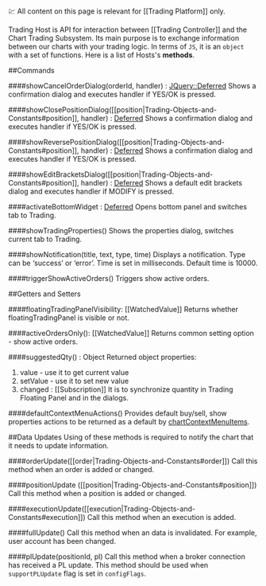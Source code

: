 :chart: All content on this page is relevant for [[Trading Platform]] only.

Trading Host is API for interaction between [[Trading Controller]] and the Chart Trading Subsystem. Its main purpose is to exchange information between our charts with your trading logic. In terms of `JS`, it is an `object` with a set of functions. Here is a list of Hosts's **methods**.

##Commands

####showCancelOrderDialog(orderId, handler) : [JQuery::Deferred](https://api.jquery.com/category/deferred-object/)
Shows a confirmation dialog and executes handler if YES/OK is pressed.

####showClosePositionDialog([[position|Trading-Objects-and-Constants#position]], handler) : [Deferred](https://api.jquery.com/category/deferred-object/)
Shows a confirmation dialog and executes handler if YES/OK is pressed.

####showReversePositionDialog([[position|Trading-Objects-and-Constants#position]], handler) : [Deferred](https://api.jquery.com/category/deferred-object/)
Shows a confirmation dialog and executes handler if YES/OK is pressed.

####showEditBracketsDialog([[position|Trading-Objects-and-Constants#position]], handler) : [Deferred](https://api.jquery.com/category/deferred-object/)
Shows a default edit brackets dialog and executes handler if MODIFY is pressed.

####activateBottomWidget : [Deferred](https://api.jquery.com/category/deferred-object/)
Opens bottom panel and switches tab to Trading.

####showTradingProperties()
Shows the properties dialog, switches current tab to Trading.

####showNotification(title, text, type, time)
Displays a notification. Type can be ‘success’ or ‘error’. Time is set in milliseconds. Default time is 10000.

####triggerShowActiveOrders()
Triggers show active orders.

##Getters and Setters

####floatingTradingPanelVisibility: [[WatchedValue]]
Returns whether floatingTradingPanel is visible or not.

####activeOrdersOnly(): [[WatchedValue]]
Returns common setting option - show active orders.

####suggestedQty() : Object
Returned object properties:
1. value - use it to get current value
2. setValue - use it to set new value
3. changed : [[Subscription]]
It is to synchronize quantity in Trading Floating Panel and in the dialogs.

####defaultContextMenuActions()
Provides default buy/sell, show properties actions to be returned as a default by [chartContextMenuItems](https://github.com/tradingview/charting_library/wiki/Trading-Controller#chartcontextmenuitems).

##Data Updates
Using of these methods is required to notify the chart that it needs to update information.

####orderUpdate([[order|Trading-Objects-and-Constants#order]])
Call this method when an order is added or changed.

####positionUpdate ([[position|Trading-Objects-and-Constants#position]])
Call this method when a position is added or changed.

####executionUpdate([[execution|Trading-Objects-and-Constants#execution]])
Call this method when an execution is added.

####fullUpdate()
Call this method when an data is invalidated. For example, user account has been changed.

####plUpdate(positionId, pl)
Call this method when a broker connection has received a PL update. This method should be used when `supportPLUpdate` flag is set in `configFlags`.